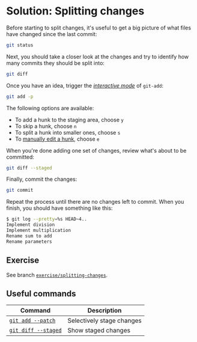 # Solution: Splitting changes

Before starting to split changes, it's useful to get a big picture of what files have changed since the last commit:

```bash
git status
```

Next, you should take a closer look at the changes and try to identify how many commits they should be split into:

```bash
git diff
```

Once you have an idea, trigger the [_interactive mode_][interactive_mode] of `git-add`:

```bash
git add -p
```

The following options are available:

- To add a hunk to the staging area, choose `y`
- To skip a hunk, choose `n`
- To split a hunk into smaller ones, choose `s`
- To [manually edit a hunk][editing_patches], choose `e`

When you're done adding one set of changes, review what's about to be committed:

```bash
git diff --staged
```

Finally, commit the changes:

```bash
git commit
```

Repeat the process until there are no changes left to commit. When you finish, you should have something like this:

```bash
$ git log --pretty=%s HEAD~4..
Implement division
Implement multiplication
Rename sum to add
Rename parameters
```

## Exercise

See branch [`exercise/splitting-changes`][exercise].

## Useful commands

Command                                  | Description
-----------------------------------------|------------------------------------------
[`git add --patch`][gap]                 | Selectively stage changes
[`git diff --staged`][gds]               | Show staged changes

[interactive_mode]: https://git-scm.com/docs/git-add#git-add-patch
[editing_patches]: https://git-scm.com/docs/git-add#_editing_patches
[exercise]: https://github.com/alextercete/practical-git/tree/exercise/splitting-changes
[gap]: https://git-scm.com/docs/git-add#git-add---patch
[gds]: https://git-scm.com/docs/git-diff#git-diff-emgitdiffemltoptionsgt--cachedltcommitgt--ltpathgt82308203